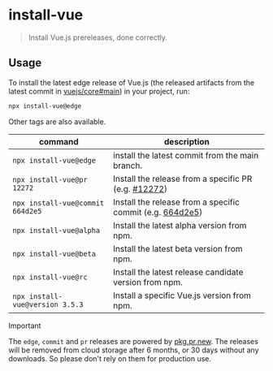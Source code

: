 # install-vue

> Install Vue.js prereleases, done correctly.

## Usage

To install the latest edge release of Vue.js (the released artifacts from the latest commit in [vuejs/core#main](https://github.com/vuejs/core/commits/main/)) in your project, run:

```sh
npx install-vue@edge
```

Other tags are also available.

| command                          | description                                                                                                 |
| -------------------------------- | ----------------------------------------------------------------------------------------------------------- |
| `npx install-vue@edge`           | install the latest commit from the main branch.                                                             |
| `npx install-vue@pr 12272`       | Install the release from a specific PR (e.g. [#12272](https://github.com/vuejs/core/pull/12272))            |
| `npx install-vue@commit 664d2e5` | Install the release from a specific commit (e.g. [664d2e5](https://github.com/vuejs/core/runs/32138997733)) |
| `npx install-vue@alpha`          | Install the latest alpha version from npm.                                                                  |
| `npx install-vue@beta`           | Install the latest beta version from npm.                                                                   |
| `npx install-vue@rc`             | Install the latest release candidate version from npm.                                                      |
| `npx install-vue@version 3.5.3`  | Install a specific Vue.js version from npm.                                                                 |

> [!IMPORTANT]  
> The `edge`, `commit` and `pr` releases are powered by [pkg.pr.new](https://github.com/stackblitz-labs/pkg.pr.new). The releases will be removed from cloud storage after 6 months, or 30 days without any downloads. So please don't rely on them for production use.
